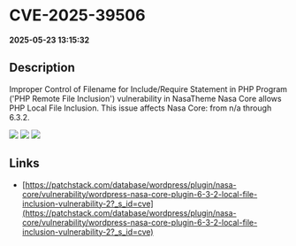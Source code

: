 # CVE-2025-39506

**2025-05-23 13:15:32**

## Description
Improper Control of Filename for Include/Require Statement in PHP Program ('PHP Remote File Inclusion') vulnerability in NasaTheme Nasa Core allows PHP Local File Inclusion. This issue affects Nasa Core: from n/a through 6.3.2.

![](https://img.shields.io/static/v1?label=Score&message=8.1&color=red)
![](https://img.shields.io/static/v1?label=Severity&message=HIGH&color=red)
![](https://img.shields.io/static/v1?label=CWE&message=RFI&color=green)

## Links
- [https://patchstack.com/database/wordpress/plugin/nasa-core/vulnerability/wordpress-nasa-core-plugin-6-3-2-local-file-inclusion-vulnerability-2?_s_id=cve](https://patchstack.com/database/wordpress/plugin/nasa-core/vulnerability/wordpress-nasa-core-plugin-6-3-2-local-file-inclusion-vulnerability-2?_s_id=cve)
